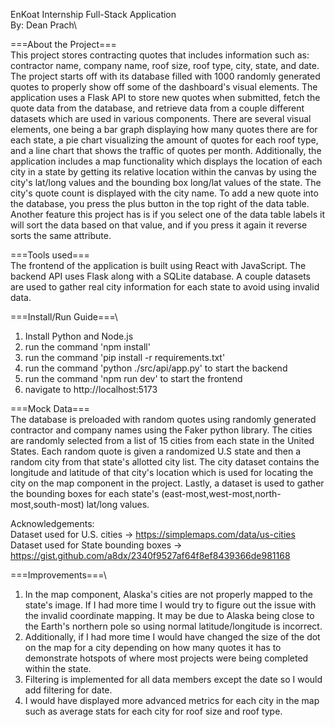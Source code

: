 EnKoat Internship Full-Stack Application\
By: Dean Prach\


===About the Project===\
This project stores contracting quotes that includes information such as: contractor name, company name, roof size, roof type, city, state, and date. The project starts off with its database filled with 1000 randomly generated quotes to properly show off some of the dashboard's visual elements. The application uses a Flask API to store new quotes when submitted, fetch the quote data from the database, and retrieve data from a couple different datasets which are used in various components. There are several visual elements, one being a bar graph displaying how many quotes there are for each state, a pie chart visualizing the amount of quotes for each roof type, and a line chart that shows the traffic of quotes per month. Additionally, the application includes a map functionality which displays the location of each city in a state by getting its relative location within the canvas by using the city's lat/long values and the bounding box long/lat values of the state. The city's quote count is displayed with the city name. To add a new quote into the database, you press the plus button in the top right of the data table. Another feature this project has is if you select one of the data table labels it will sort the data based on that value, and if you press it again it reverse sorts the same attribute.


===Tools used===\
The frontend of the application is built using React with JavaScript. The backend API uses Flask along with a SQLite database. A couple datasets are used to gather real city information for each state to avoid using invalid data.


===Install/Run Guide===\
1. Install Python and Node.js
2. run the command 'npm install'
3. run the command 'pip install -r requirements.txt'
4. run the command 'python ./src/api/app.py' to start the backend
5. run the command 'npm run dev' to start the frontend
6. navigate to http://localhost:5173


===Mock Data===\
The database is preloaded with random quotes using randomly generated contractor and company names using the Faker python library. The cities are randomly selected from a list of 15 cities from each state in the United States. Each random quote is given a randomized U.S state and then a random city from that state's allotted city list. The city dataset contains the longitude and latitude of that city's location which is used for locating the city on the map component in the project. Lastly, a dataset is used to gather the bounding boxes for each state's (east-most,west-most,north-most,south-most) lat/long values.

Acknowledgements:\
Dataset used for U.S. cities -> https://simplemaps.com/data/us-cities
Dataset used for State bounding boxes -> https://gist.github.com/a8dx/2340f9527af64f8ef8439366de981168


===Improvements===\
1. In the map component, Alaska's cities are not properly mapped to the state's image. If I had more time I would try to figure out the issue with the invalid coordinate mapping. It may be due to Alaska being close to the Earth's northern pole so using normal latitude/longitude is incorrect.
2. Additionally, if I had more time I would have changed the size of the dot on the map for a city depending on how many quotes it has to demonstrate hotspots of where most projects were being completed within the state.
3. Filtering is implemented for all data members except the date so I would add filtering for date.
4. I would have displayed more advanced metrics for each city in the map such as average stats for each city for roof size and roof type.
